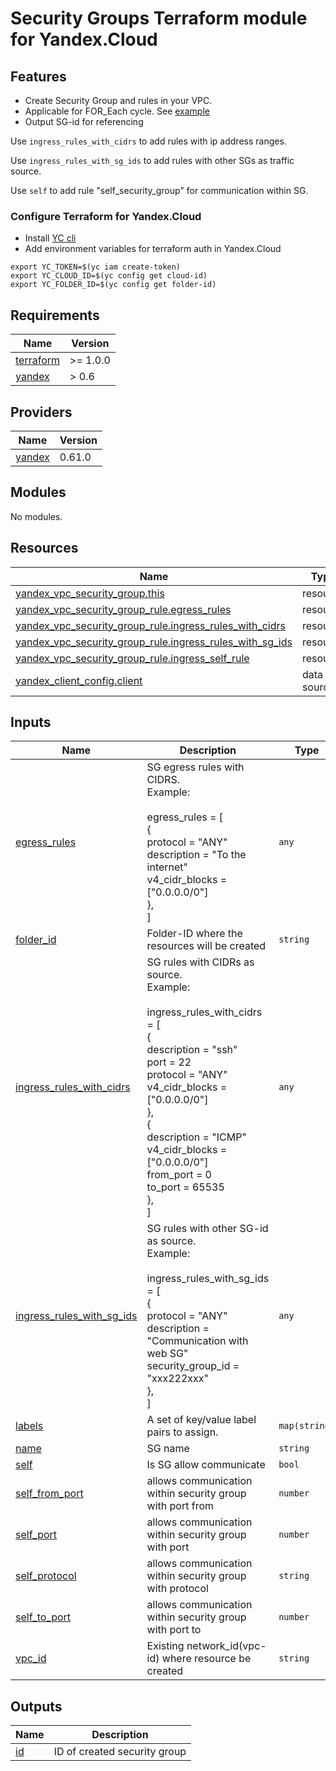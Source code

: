  # Security Groups Terraform module for Yandex.Cloud
## Features

* Create Security Group and rules in your VPC.
* Applicable for FOR_Each cycle. See [example](./example/main.tf)
* Output SG-id for referencing

Use `ingress_rules_with_cidrs` to add rules with ip address ranges.

Use `ingress_rules_with_sg_ids` to add rules with other SGs as traffic source.

Use `self` to add rule "self_security_group" for communication within SG.


### Configure Terraform for Yandex.Cloud 

- Install [YC cli](https://cloud.yandex.com/docs/cli/quickstart)
- Add environment variables for terraform auth in Yandex.Cloud
  
```
export YC_TOKEN=$(yc iam create-token)
export YC_CLOUD_ID=$(yc config get cloud-id)
export YC_FOLDER_ID=$(yc config get folder-id)
``` 

## Requirements

| Name                                                                      | Version  |
| ------------------------------------------------------------------------- | -------- |
| <a name="requirement_terraform"></a> [terraform](#requirement\_terraform) | >= 1.0.0 |
| <a name="requirement_yandex"></a> [yandex](#requirement\_yandex)          | > 0.6    |

## Providers

| Name                                                       | Version |
| ---------------------------------------------------------- | ------- |
| <a name="provider_yandex"></a> [yandex](#provider\_yandex) | 0.61.0  |

## Modules

No modules.

## Resources

| Name                                                                                                                                                                  | Type        |
| --------------------------------------------------------------------------------------------------------------------------------------------------------------------- | ----------- |
| [yandex_vpc_security_group.this](https://registry.terraform.io/providers/yandex-cloud/yandex/latest/docs/resources/vpc_security_group)                                | resource    |
| [yandex_vpc_security_group_rule.egress_rules](https://registry.terraform.io/providers/yandex-cloud/yandex/latest/docs/resources/vpc_security_group_rule)              | resource    |
| [yandex_vpc_security_group_rule.ingress_rules_with_cidrs](https://registry.terraform.io/providers/yandex-cloud/yandex/latest/docs/resources/vpc_security_group_rule)  | resource    |
| [yandex_vpc_security_group_rule.ingress_rules_with_sg_ids](https://registry.terraform.io/providers/yandex-cloud/yandex/latest/docs/resources/vpc_security_group_rule) | resource    |
| [yandex_vpc_security_group_rule.ingress_self_rule](https://registry.terraform.io/providers/yandex-cloud/yandex/latest/docs/resources/vpc_security_group_rule)         | resource    |
| [yandex_client_config.client](https://registry.terraform.io/providers/yandex-cloud/yandex/latest/docs/data-sources/client_config)                                     | data source |

## Inputs

| Name                                                                                                                  | Description                                                                                                                                                                                                                                                                                                                                                                                | Type          | Default | Required |
| --------------------------------------------------------------------------------------------------------------------- | ------------------------------------------------------------------------------------------------------------------------------------------------------------------------------------------------------------------------------------------------------------------------------------------------------------------------------------------------------------------------------------------ | ------------- | ------- | :------: |
| <a name="input_egress_rules"></a> [egress\_rules](#input\_egress\_rules)                                              | SG egress rules with CIDRS.<br>  Example:<br><br>  egress\_rules = [<br>  {<br>    protocol       = "ANY"<br>    description    = "To the internet"<br>    v4\_cidr\_blocks = ["0.0.0.0/0"]<br>  },<br>]                                                                                                                                                                                   | `any`         | n/a     |   yes    |
| <a name="input_folder_id"></a> [folder\_id](#input\_folder\_id)                                                       | Folder-ID where the resources will be created                                                                                                                                                                                                                                                                                                                                              | `string`      | `null`  |    no    |
| <a name="input_ingress_rules_with_cidrs"></a> [ingress\_rules\_with\_cidrs](#input\_ingress\_rules\_with\_cidrs)      | SG rules with CIDRs as source.<br>  Example:<br><br>  ingress\_rules\_with\_cidrs = [<br>  {<br>    description    = "ssh"<br>    port           = 22<br>    protocol       = "ANY"<br>    v4\_cidr\_blocks = ["0.0.0.0/0"]<br>  },<br>  {<br>    description    = "ICMP"<br>    v4\_cidr\_blocks = ["0.0.0.0/0"]<br>    from\_port      = 0<br>    to\_port        = 65535<br>  },<br>  ] | `any`         | n/a     |   yes    |
| <a name="input_ingress_rules_with_sg_ids"></a> [ingress\_rules\_with\_sg\_ids](#input\_ingress\_rules\_with\_sg\_ids) | SG rules with other SG-id as source.<br>  Example:<br><br>  ingress\_rules\_with\_sg\_ids = [<br>  {<br>    protocol          = "ANY"<br>    description       = "Communication with web SG"<br>    security\_group\_id = "xxx222xxx"<br>  },<br>]                                                                                                                                         | `any`         | n/a     |   yes    |
| <a name="input_labels"></a> [labels](#input\_labels)                                                                  | A set of key/value label pairs to assign.                                                                                                                                                                                                                                                                                                                                                  | `map(string)` | `null`  |    no    |
| <a name="input_name"></a> [name](#input\_name)                                                                        | SG name                                                                                                                                                                                                                                                                                                                                                                                    | `string`      | n/a     |   yes    |
| <a name="input_self"></a> [self](#input\_self)                                                                        | Is SG allow communicate                                                                                                                                                                                                                                                                                                                                                                    | `bool`        | `true`  |    no    |
| <a name="input_self_from_port"></a> [self\_from\_port](#input\_self\_from\_port)                                      | allows communication within security group with port from                                                                                                                                                                                                                                                                                                                                  | `number`      | `null`  |    no    |
| <a name="input_self_port"></a> [self\_port](#input\_self\_port)                                                       | allows communication within security group with port                                                                                                                                                                                                                                                                                                                                       | `number`      | `null`  |    no    |
| <a name="input_self_protocol"></a> [self\_protocol](#input\_self\_protocol)                                           | allows communication within security group with protocol                                                                                                                                                                                                                                                                                                                                   | `string`      | `"ANY"` |    no    |
| <a name="input_self_to_port"></a> [self\_to\_port](#input\_self\_to\_port)                                            | allows communication within security group with port to                                                                                                                                                                                                                                                                                                                                    | `number`      | `null`  |    no    |
| <a name="input_vpc_id"></a> [vpc\_id](#input\_vpc\_id)                                                                | Existing network\_id(vpc-id) where resource be created                                                                                                                                                                                                                                                                                                                                     | `string`      | `null`  |    no    |

## Outputs

| Name                                       | Description                  |
| ------------------------------------------ | ---------------------------- |
| <a name="output_id"></a> [id](#output\_id) | ID of created security group |
